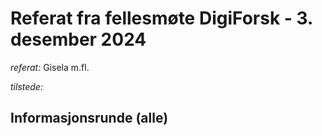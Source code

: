 
# Referat fra fellesmøte DigiForsk - 3. desember 2024

*referat:* Gisela m.fl.

*tilstede:* 

## Informasjonsrunde (alle)
